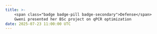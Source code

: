 ```yaml
---
title: >-
    <span class="badge badge-pill badge-secondary">Defense</span>
    Gweni presented her BSc project on qPCR optimization
date: 2025-07-23 11:00:00 UTC
---
```

